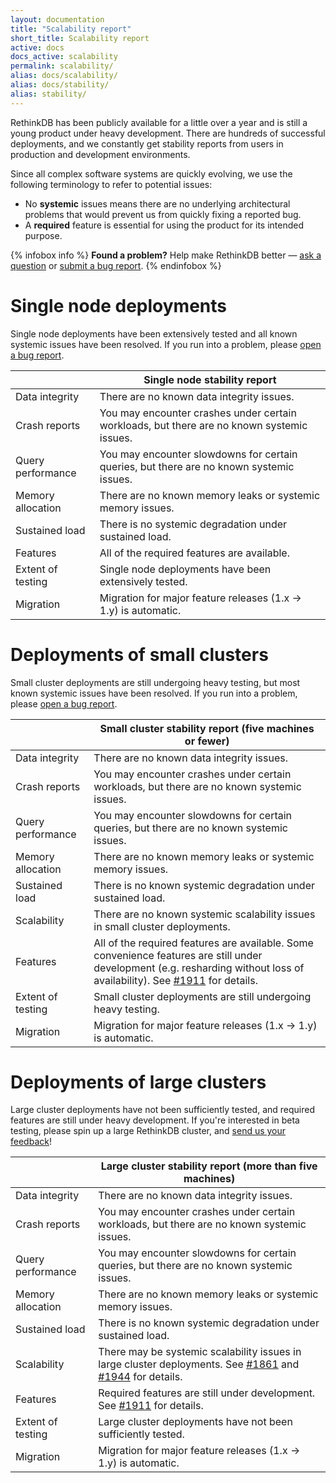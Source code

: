 ```yaml
---
layout: documentation
title: "Scalability report"
short_title: Scalability report
active: docs
docs_active: scalability
permalink: scalability/
alias: docs/scalability/
alias: docs/stability/
alias: stability/
---
```


RethinkDB has been publicly available for a little over a year and is still a young product under heavy development. There are hundreds of successful deployments, and we constantly get stability reports from users in production and development environments.

Since all complex software systems are quickly evolving, we use the following terminology to refer to potential issues:

- No **systemic** issues means there are no underlying architectural problems that would prevent us from quickly fixing a reported bug.
- A **required** feature is essential for using the product for its intended purpose.

{% infobox info %}
**Found a problem?** Help make RethinkDB better &mdash; [ask a question](/community) or [submit a bug report](https://github.com/rethinkdb/rethinkdb/issues/new).
{% endinfobox %}

# Single node deployments #

Single node deployments have been extensively tested and all known systemic issues have been resolved. If you run into a problem, please <a href="https://github.com/rethinkdb/rethinkdb/issues/new">open a bug report</a>.

|                              | Single node stability report |
| :--------------------------- | --------- |
| Data integrity               | There are no known data integrity issues. |
| Crash reports                | You may encounter crashes under certain workloads, but there are no known systemic issues. |
| Query performance            | You may encounter slowdowns for certain queries, but there are no known systemic issues. |
| Memory allocation            | There are no known memory leaks or systemic memory issues. |
| Sustained load               | There is no systemic degradation under sustained load. |
| Features                     | All of the required features are available. |
| Extent of testing            | Single node deployments have been extensively tested. |
| Migration                    | Migration for major feature releases (1.x &rarr; 1.y) is automatic. |

# Deployments of small clusters #

Small cluster deployments are still undergoing heavy testing, but most known systemic issues have been resolved. If you run into a problem, please <a href="https://github.com/rethinkdb/rethinkdb/issues/new">open a bug report</a>.

|                              | Small cluster stability report (five machines or fewer) |
| :--------------------------- | --------- |
| Data integrity               | There are no known data integrity issues. |
| Crash reports                | You may encounter crashes under certain workloads, but there are no known systemic issues. |
| Query performance            | You may encounter slowdowns for certain queries, but there are no known systemic issues. |
| Memory allocation            | There are no known memory leaks or systemic memory issues. |
| Sustained load               | There is no known systemic degradation under sustained load. |
| Scalability                  | There are no known systemic scalability issues in small cluster deployments. |
| Features                     | All of the required features are available. Some convenience features are still under development (e.g. resharding without loss of availability). See <a href="https://github.com/rethinkdb/rethinkdb/issues/1911">#1911</a> for details. |
| Extent of testing            | Small cluster deployments are still undergoing heavy testing. |
| Migration                    | Migration for major feature releases (1.x &rarr; 1.y) is automatic. |

# Deployments of large clusters #

Large cluster deployments have not been sufficiently tested, and required features are still under heavy development. If you're interested in beta testing, please spin up a large RethinkDB cluster, and <a href="/community">send us your feedback</a>!

|                              | Large cluster stability report (more than five machines) |
| :--------------------------- | --------- |
| Data integrity               | There are no known data integrity issues. |
| Crash reports                | You may encounter crashes under certain workloads, but there are no known systemic issues. |
| Query performance            | You may encounter slowdowns for certain queries, but there are no known systemic issues. |
| Memory allocation            | There are no known memory leaks or systemic memory issues. |
| Sustained load               | There is no known systemic degradation under sustained load. |
| Scalability                  | There may be systemic scalability issues in large cluster deployments. See <a href="https://github.com/rethinkdb/rethinkdb/issues/1861">#1861</a> and <a href="https://github.com/rethinkdb/rethinkdb/issues/1944">#1944</a> for details. |
| Features                     | Required features are still under development. See <a href="https://github.com/rethinkdb/rethinkdb/issues/1911">#1911</a> for details. |
| Extent of testing            | Large cluster deployments have not been sufficiently tested. |
| Migration                    | Migration for major feature releases (1.x &rarr; 1.y) is automatic. |

